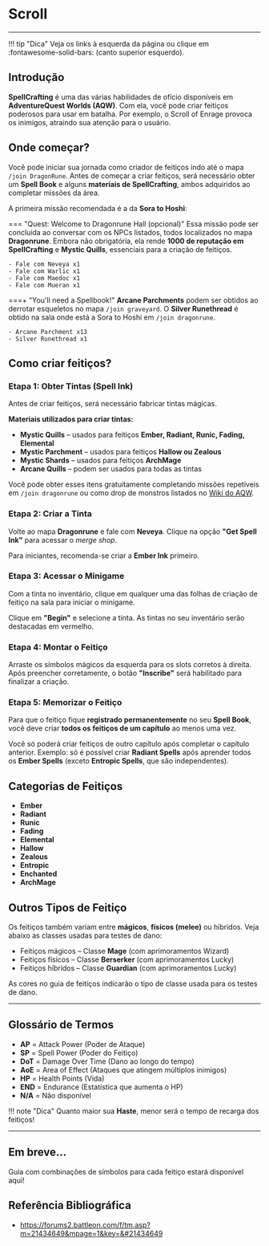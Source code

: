 # Scroll
---
!!! tip "Dica"
    Veja os links à esquerda da página ou clique em :fontawesome-solid-bars: (canto superior esquerdo).

## Introdução
**SpellCrafting** é uma das várias habilidades de ofício disponíveis em **AdventureQuest Worlds (AQW)**. Com ela, você pode criar feitiços poderosos para usar em batalha. Por exemplo, o Scroll of Enrage provoca os inimigos, atraindo sua atenção para o usuário.

## Onde começar?
Você pode iniciar sua jornada como criador de feitiços indo até o mapa `/join DragonRune`. Antes de começar a criar feitiços, será necessário obter um **Spell Book** e alguns **materiais de SpellCrafting**, ambos adquiridos ao completar missões da área.

A primeira missão recomendada é a da **Sora to Hoshi**:

=== "Quest: Welcome to Dragonrune Hall (opcional)"
    Essa missão pode ser concluída ao conversar com os NPCs listados, todos localizados no mapa **Dragonrune**. Embora não obrigatória, ela rende **1000 de reputação em SpellCrafting** e **Mystic Quills**, essenciais para a criação de feitiços.

    - Fale com Neveya x1
    - Fale com Warlic x1
    - Fale com Maedoc x1
    - Fale com Mueran x1
    
===+ "You'll need a Spellbook!"
    **Arcane Parchments** podem ser obtidos ao derrotar esqueletos no mapa `/join graveyard`. O **Silver Runethread** é obtido na sala onde está a Sora to Hoshi em `/join dragonrune`.

    - Arcane Parchment x13
    - Silver Runethread x1

## Como criar feitiços?

### Etapa 1: Obter Tintas (Spell Ink)
Antes de criar feitiços, será necessário fabricar tintas mágicas.

**Materiais utilizados para criar tintas:**

- **Mystic Quills** – usados para feitiços **Ember, Radiant, Runic, Fading, Elemental**
- **Mystic Parchment** – usados para feitiços **Hallow ou Zealous**
- **Mystic Shards** – usados para feitiços **ArchMage**
- **Arcane Quills** – podem ser usados para todas as tintas

Você pode obter esses itens gratuitamente completando missões repetíveis em `/join dragonrune` ou como drop de monstros listados no [Wiki do AQW](http://aqwwiki.wikidot.com/).

### Etapa 2: Criar a Tinta
Volte ao mapa **Dragonrune** e fale com **Neveya**. Clique na opção **"Get Spell Ink"** para acessar o *merge shop*.

Para iniciantes, recomenda-se criar a **Ember Ink** primeiro.

### Etapa 3: Acessar o Minigame
Com a tinta no inventário, clique em qualquer uma das folhas de criação de feitiço na sala para iniciar o minigame.

Clique em **"Begin"** e selecione a tinta. As tintas no seu inventário serão destacadas em vermelho.

### Etapa 4: Montar o Feitiço
Arraste os símbolos mágicos da esquerda para os slots corretos à direita. Após preencher corretamente, o botão **"Inscribe"** será habilitado para finalizar a criação.

### Etapa 5: Memorizar o Feitiço
Para que o feitiço fique **registrado permanentemente** no seu **Spell Book**, você deve criar **todos os feitiços de um capítulo** ao menos uma vez.

Você só poderá criar feitiços de outro capítulo após completar o capítulo anterior. Exemplo: só é possível criar **Radiant Spells** após aprender todos os **Ember Spells** (exceto **Entropic Spells**, que são independentes).

## Categorias de Feitiços

- **Ember**
- **Radiant**
- **Runic**
- **Fading**
- **Elemental**
- **Hallow**
- **Zealous**
- **Entropic**
- **Enchanted**
- **ArchMage**

## Outros Tipos de Feitiço
Os feitiços também variam entre **mágicos**, **físicos (melee)** ou híbridos. Veja abaixo as classes usadas para testes de dano:

- Feitiços mágicos – Classe **Mage** (com aprimoramentos Wizard)
- Feitiços físicos – Classe **Berserker** (com aprimoramentos Lucky)
- Feitiços híbridos – Classe **Guardian** (com aprimoramentos Lucky)

As cores no guia de feitiços indicarão o tipo de classe usada para os testes de dano.

---

## Glossário de Termos
- **AP** = Attack Power (Poder de Ataque)
- **SP** = Spell Power (Poder do Feitiço)
- **DoT** = Damage Over Time (Dano ao longo do tempo)
- **AoE** = Area of Effect (Ataques que atingem múltiplos inimigos)
- **HP** = Health Points (Vida)
- **END** = Endurance (Estatística que aumenta o HP)
- **N/A** = Não disponível

!!! note "Dica"
    Quanto maior sua **Haste**, menor será o tempo de recarga dos feitiços!

---

## Em breve...
Guia com combinações de símbolos para cada feitiço estará disponível aqui!

## Referência Bibliográfica
- https://forums2.battleon.com/f/tm.asp?m=21434649&mpage=1&key=&#21434649
